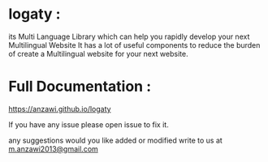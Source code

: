 # logaty :
its Multi Language Library which can help you rapidly develop your next Multilingual Website It has a lot of useful components to reduce the burden of create a Multilingual website for your next website. 


# Full Documentation :
https://anzawi.github.io/logaty


If you have any issue please open issue to fix it.

any suggestions would you like added or modified write to us at <m.anzawi2013@gmail.com>
